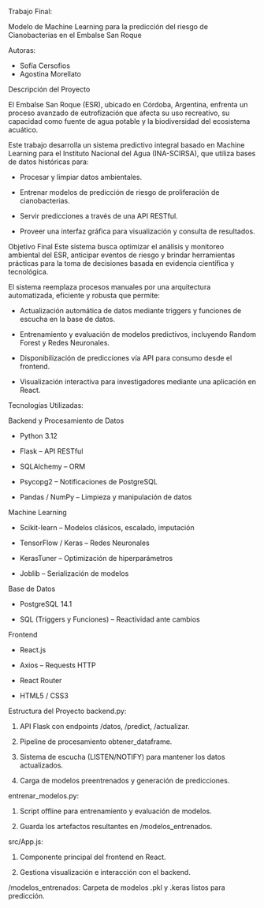 Trabajo Final: 

Modelo de Machine Learning para la predicción del riesgo de Cianobacterias en el Embalse San Roque

Autoras:

- Sofía Cersofios
- Agostina Morellato

Descripción del Proyecto

El Embalse San Roque (ESR), ubicado en Córdoba, Argentina, enfrenta un proceso avanzado de eutrofización que afecta su uso recreativo, su capacidad como fuente de agua potable y la biodiversidad del ecosistema acuático.

Este trabajo desarrolla un sistema predictivo integral basado en Machine Learning para el Instituto Nacional del Agua (INA-SCIRSA), que utiliza bases de datos históricas para:

- Procesar y limpiar datos ambientales.

- Entrenar modelos de predicción de riesgo de proliferación de cianobacterias.

- Servir predicciones a través de una API RESTful.

- Proveer una interfaz gráfica para visualización y consulta de resultados.

Objetivo Final
Este sistema busca optimizar el análisis y monitoreo ambiental del ESR, anticipar eventos de riesgo y brindar herramientas prácticas para la toma de decisiones basada en evidencia científica y tecnológica.

El sistema reemplaza procesos manuales por una arquitectura automatizada, eficiente y robusta que permite:

- Actualización automática de datos mediante triggers y funciones de escucha en la base de datos.

- Entrenamiento y evaluación de modelos predictivos, incluyendo Random Forest y Redes Neuronales.

- Disponibilización de predicciones vía API para consumo desde el frontend.

- Visualización interactiva para investigadores mediante una aplicación en React.

Tecnologías Utilizadas:

Backend y Procesamiento de Datos
- Python 3.12

- Flask – API RESTful

- SQLAlchemy – ORM

- Psycopg2 – Notificaciones de PostgreSQL

- Pandas / NumPy – Limpieza y manipulación de datos

Machine Learning
- Scikit-learn – Modelos clásicos, escalado, imputación

- TensorFlow / Keras – Redes Neuronales

- KerasTuner – Optimización de hiperparámetros

- Joblib – Serialización de modelos

Base de Datos
- PostgreSQL 14.1

- SQL (Triggers y Funciones) – Reactividad ante cambios

Frontend
- React.js

- Axios – Requests HTTP

- React Router

- HTML5 / CSS3

Estructura del Proyecto
backend.py:

1. API Flask con endpoints /datos, /predict, /actualizar.

2. Pipeline de procesamiento obtener_dataframe.

3. Sistema de escucha (LISTEN/NOTIFY) para mantener los datos actualizados.

4. Carga de modelos preentrenados y generación de predicciones.

entrenar_modelos.py:

1. Script offline para entrenamiento y evaluación de modelos.

2. Guarda los artefactos resultantes en /modelos_entrenados.

src/App.js:

1. Componente principal del frontend en React.

2. Gestiona visualización e interacción con el backend.

/modelos_entrenados: Carpeta de modelos .pkl y .keras listos para predicción.

